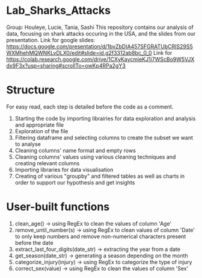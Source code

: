 # Lab_Sharks_Attacks
Group: Houleye, Lucie, Tania, Sashi
This repository contains our analysis of data, focusing on shark attacks occuring in the USA, and the slides from our presentation.
Link for google slides: https://docs.google.com/presentation/d/1bvZbDIA457SFGRATUbCRIS29S5WXMhehMQWNKLvDLX0/edit#slide=id.g2f3312ab8bc_0_0
Link for https://colab.research.google.com/drive/1CXyKaycmieKJ1i7WScBo9W5VJXdx9F3x?usp=sharing#scrollTo=owKp4RPa2gY3

# Structure

For easy read, each step is detailed before the code as a comment.
1. Starting the code by importing librairies for data exploration and analysis and appropriate file
2. Exploration of the file
3. Filtering dataframe and selecting columns to create the subset we want to analyse
4. Cleaning columns' name format and empty rows
5. Cleaning columns' values using various cleaning techniques and creating relevant columns
6. Importing libraries for data visualisation
7. Creating of various "groupby" and filtered tables as well as charts in order to support our hypothesis and get insights

# User-built functions
1. clean_age() -> using RegEx to clean the values of column 'Age'
2. remove_until_number(s) -> using RegEx to clean values of column 'Date' to only keep numbers and remove non-numerical characters present before the date
3. extract_last_four_digits(date_str) -> extracting the year from a date
4. get_season(date_str) -> generating a season depending on the month
5. categorize_injury(injury) -> using RegEx to categorize the type of injury
6. correct_sex(value) -> using RegEx to clean the values of column 'Sex'
